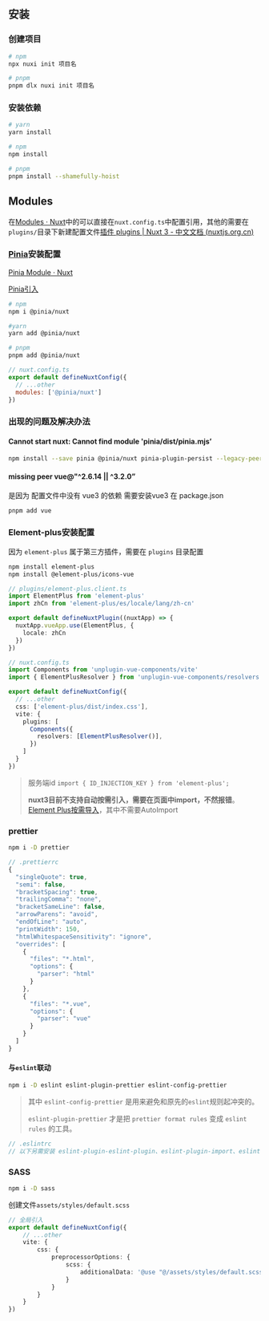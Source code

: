 ## 安装

### 创建项目

```bash
# npm
npx nuxi init 项目名

# pnpm
pnpm dlx nuxi init 项目名
```

### 安装依赖

```bash
# yarn
yarn install

# npm
npm install

# pnpm
pnpm install --shamefully-hoist
```

## Modules

在[Modules · Nuxt](https://nuxt.com/modules)中的可以直接在`nuxt.config.ts`中配置引用，其他的需要在`plugins/`目录下新建配置文件[插件 plugins | Nuxt 3 - 中文文档 (nuxtjs.org.cn)](https://www.nuxtjs.org.cn/directory-structure/plugins.html#插件目录)



### [Pinia](https://pinia.vuejs.org/)安装配置

[Pinia Module · Nuxt](https://nuxt.com/modules/pinia)

[Pinia引入](https://pinia.vuejs.org/zh/ssr/nuxt.html#using-the-store-outside-of-setup)

```bash
# npm
npm i @pinia/nuxt

#yarn
yarn add @pinia/nuxt

# pnpm
pnpm add @pinia/nuxt
```

```js
// nuxt.config.ts
export default defineNuxtConfig({
  // ...other
  modules: ['@pinia/nuxt']
})
```

### 出现的问题及解决办法

#### Cannot start nuxt:  Cannot find module 'pinia/dist/pinia.mjs’

```bash
npm install --save pinia @pinia/nuxt pinia-plugin-persist --legacy-peer-deps
```

#### missing peer vue@"^2.6.14 || ^3.2.0”

是因为 配置文件中没有 vue3 的依赖 需要安装vue3 在 package.json

```bash
pnpm add vue
```





### Element-plus安装配置

因为 `element-plus` 属于第三方插件，需要在 `plugins` 目录配置

```bash
npm install element-plus
npm install @element-plus/icons-vue
```

```ts
// plugins/element-plus.client.ts
import ElementPlus from 'element-plus'
import zhCn from 'element-plus/es/locale/lang/zh-cn'

export default defineNuxtPlugin((nuxtApp) => {
  nuxtApp.vueApp.use(ElementPlus, {
    locale: zhCn
  })
})

```

```ts
// nuxt.config.ts
import Components from 'unplugin-vue-components/vite'
import { ElementPlusResolver } from 'unplugin-vue-components/resolvers'

export default defineNuxtConfig({
  // ...other
  css: ['element-plus/dist/index.css'],
  vite: {
    plugins: [
      Components({
        resolvers: [ElementPlusResolver()],
      })
    ]
  }
})
```

> 服务端id `import { ID_INJECTION_KEY } from 'element-plus';`
>
> **nuxt3目前不支持自动按需引入，需要在页面中import，不然报错**。[Element Plus按需导入](https://element-plus.gitee.io/zh-CN/guide/quickstart.html#按需导入)，其中不需要AutoImport



### prettier

```bash
npm i -D prettier
```



```js
// .prettierrc
{
  "singleQuote": true,
  "semi": false,
  "bracketSpacing": true,
  "trailingComma": "none",
  "bracketSameLine": false,
  "arrowParens": "avoid",
  "endOfLine": "auto",
  "printWidth": 150,
  "htmlWhitespaceSensitivity": "ignore",
  "overrides": [
    {
      "files": "*.html",
      "options": {
        "parser": "html"
      }
    },
    {
      "files": "*.vue",
      "options": {
        "parser": "vue"
      }
    }
  ]
}

```

#### 与`eslint`联动

```bash
npm i -D eslint eslint-plugin-prettier eslint-config-prettier
```

> 其中 `eslint-config-prettier` 是用来避免和原先的`eslint`规则起冲突的。
>
> `eslint-plugin-prettier` 才是把 `prettier format rules` 变成 `eslint rules` 的工具。

```js
// .eslintrc
// 以下另需安装 eslint-plugin-eslint-plugin、eslint-plugin-import、eslint-plugin-node、eslint-plugin-self、eslint-plugin-simple-import-sort、eslint-plugin-vue
```



### SASS

```bash
npm i -D sass
```

创建文件`assets/styles/default.scss`

```ts
// 全局引入
export default defineNuxtConfig({
    // ...other
    vite: {
        css: {
            preprocessorOptions: {
                scss: {
                    additionalData: '@use "@/assets/styles/default.scss" as *;'	
                }
            }
        }
    }
})
```



